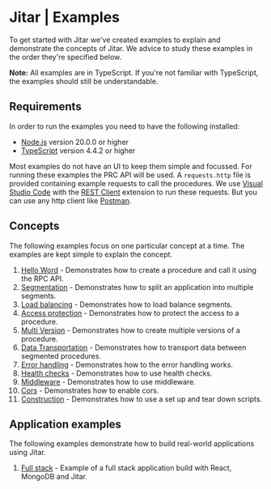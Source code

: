 
# Jitar | Examples

To get started with Jitar we've created examples to explain and demonstrate the concepts of Jitar.
We advice to study these examples in the order they're specified below.

**Note:** All examples are in TypeScript. If you're not familiar with TypeScript,
the examples should still be understandable.

## Requirements

In order to run the examples you need to have the following installed:

* [Node.js](https://nodejs.org/en/) version 20.0.0 or higher
* [TypeScript](https://www.typescriptlang.org/) version 4.4.2 or higher

Most examples do not have an UI to keep them simple and focussed. For running these examples the PRC API will be used.
A ``requests.http`` file is provided containing example requests to call the procedures. We use
[Visual Studio Code](https://code.visualstudio.com/) with the
[REST Client](https://marketplace.visualstudio.com/items?itemName=humao.rest-client) extension to run these requests.
But you can use any http client like [Postman](https://www.postman.com/).

## Concepts

The following examples focus on one particular concept at a time. The examples are kept simple to explain the concept.

1. [Hello Word](concepts/hello-world/README.md) - Demonstrates how to create a procedure and call it using the RPC API.
1. [Segmentation](concepts/segmentation/README.md) - Demonstrates how to split an application into multiple segments.
1. [Load balancing](concepts/load-balancing/README.md) - Demonstrates how to load balance segments.
1. [Access protection](concepts/access-protection/README.md) - Demonstrates how to protect the access to a procedure.
1. [Multi Version](concepts/multi-version/README.md) - Demonstrates how to create multiple versions of a procedure.
1. [Data Transportation](concepts/data-transportation/README.md) - Demonstrates how to transport data between segmented procedures.
1. [Error handling](concepts/error-handling/README.md) - Demonstrates how to the error handling works.
1. [Health checks](concepts/health-checks/README.md) - Demonstrates how to use health checks.
1. [Middleware](concepts/middleware/README.md) - Demonstrates how to use middleware.
1. [Cors](concepts/cors/README.md) - Demonstrates how to enable cors.
1. [Construction](concepts/construction/README.md) - Demonstrates how to use a set up and tear down scripts.

## Application examples

The following examples demonstrate how to build real-world applications using Jitar.

1. [Full stack](apps/full-stack/README.md) - Example of a full stack application build with React, MongoDB and Jitar.
